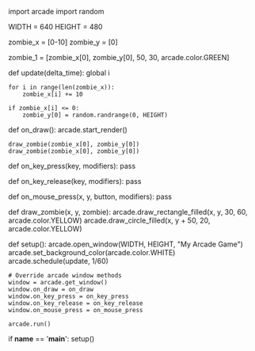 import arcade
import random


WIDTH = 640
HEIGHT = 480


zombie_x = [0-10]
zombie_y = [0]

zombie_1 = [zombie_x[0], zombie_y[0], 50, 30, arcade.color.GREEN]

def update(delta_time):
    global i

    for i in range(len(zombie_x)):
        zombie_x[i] += 10

    if zombie_x[i] <= 0:
        zombie_y[0] = random.randrange(0, HEIGHT)






def on_draw():
    arcade.start_render()

    draw_zombie(zombie_x[0], zombie_y[0])
    draw_zombie(zombie_x[0], zombie_y[0])



def on_key_press(key, modifiers):
    pass



def on_key_release(key, modifiers):
    pass


def on_mouse_press(x, y, button, modifiers):
    pass

def draw_zombie(x, y, zombie):
    arcade.draw_rectangle_filled(x, y, 30, 60, arcade.color.YELLOW)
    arcade.draw_circle_filled(x, y + 50, 20, arcade.color.YELLOW)


def setup():
    arcade.open_window(WIDTH, HEIGHT, "My Arcade Game")
    arcade.set_background_color(arcade.color.WHITE)
    arcade.schedule(update, 1/60)

    # Override arcade window methods
    window = arcade.get_window()
    window.on_draw = on_draw
    window.on_key_press = on_key_press
    window.on_key_release = on_key_release
    window.on_mouse_press = on_mouse_press

    arcade.run()








if __name__ == '__main__':
    setup()
